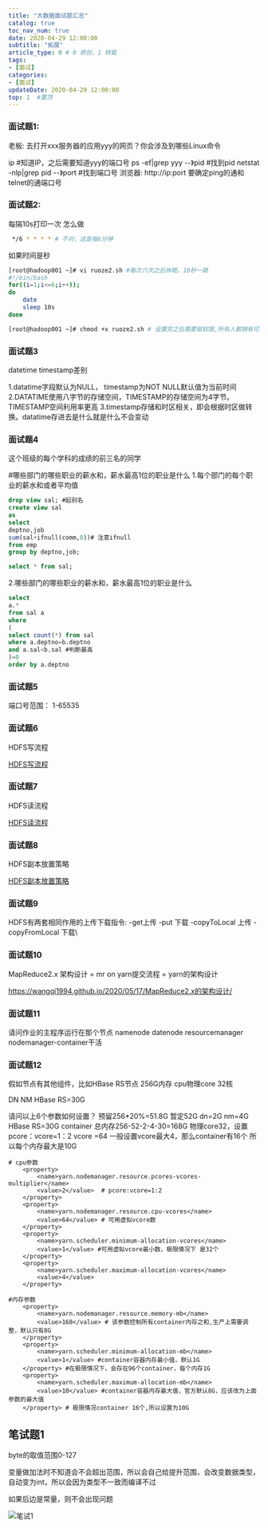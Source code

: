 ```yaml
---
title: "大数据面试题汇总"
catalog: true
toc_nav_num: true
date: 2020-04-29 12:00:00
subtitle: "拓展"
article_type: 0 # 0 原创，1 转载
tags:
- [面试]
categories:
- [面试]
updateDate: 2020-04-29 12:00:00
top: 1  #置顶
---
```


### 面试题1:
老板: 去打开xxx服务器的应用yyy的网页？你会涉及到哪些Linux命令 

ip #知道IP，之后需要知道yyy的端口号
ps -ef|grep yyy --》pid #找到pid
netstat -nlp|grep pid --》port #找到端口号
浏览器: http://ip:port
要确定ping的通和telnet的通端口号

### 面试题2:
每隔10s打印一次 怎么做
```bash
 */6 * * * * # 不对，这是每6分钟
```
如果时间是秒
```bash
[root@hadoop001 ~]# vi ruoze2.sh #每次六次之后休眠，10秒一跳
#!/bin/bash
for((i=1;i<=6;i++));
do
	date
	sleep 10s
done 

[root@hadoop001 ~]# chmod +x ruoze2.sh # 设置完之后需要赋权限,所有人都拥有可以执行的权限
```
### 面试题3
datetime timestamp差别

1.datatime字段默认为NULL， timestamp为NOT NULL默认值为当前时间
2.DATATIME使用八字节的存储空间，TIMESTAMP的存储空间为4字节。TIMESTAMP空间利用率更高
3.timestamp存储和时区相关，即会根据时区做转换。datatime存进去是什么就是什么不会变动

### 面试题4
这个班级的每个学科的成绩的前三名的同学

#哪些部门的哪些职业的薪水和，薪水最高1位的职业是什么
1.每个部门的每个职业的薪水和或者平均值
```sql
drop view sal; #起别名
create view sal
as
select
deptno,job
sum(sal+ifnull(comm,0))# 注意ifnull
from emp 
group by deptno,job;

select * from sal;
```
2.哪些部门的哪些职业的薪水和，薪水最高1位的职业是什么
```sql
select 
a.*
from sal a
where
(
select count(*) from sal 
where a.deptno=b.deptno
and a.sal<b.sal #判断最高
)=0
order by a.deptno
```
### 面试题5

端口号范围：
1-65535

### 面试题6
HDFS写流程 

[HDFS写流程](https://wangqi1994.github.io/2020/05/11/HDFS写流程/)


### 面试题7
HDFS读流程

[HDFS读流程](https://wangqi1994.github.io/2020/05/11/HDFS读流程/)

### 面试题8
HDFS副本放置策略 

[HDFS副本放置策略](https://wangqi1994.github.io/2020/05/11/HDFS副本放置策略/)

### 面试题9
HDFS有两套相同作用的上传下载指令:
-get上传 -put 下载
-copyToLocal 上传  -copyFromLocal 下载\

### 面试题10 

MapReduce2.x 架构设计 = mr on yarn提交流程   = yarn的架构设计

https://wangqi1994.github.io/2020/05/17/MapReduce2.x的架构设计/

### 面试题11
请问作业的主程序运行在那个节点
namenode
datenode
resourcemanager
nodemanager-container干活

### 面试题12

假如节点有其他组件，比如HBase RS节点
256G内存
cpu物理core 32核

DN
NM
HBase RS=30G 

请问以上6个参数如何设置？
预留256*20%=51.8G
暂定52G
dn=2G
nm=4G
HBase RS=30G 
container 总内存256-52-2-4-30=168G
物理core32，设置pcore：vcore=1：2
vcore =64
一般设置vcore最大4，那么container有16个
所以每个内存最大是10G

```shell
# cpu参数
    <property>
        <name>yarn.nodemanager.resource.pcores-vcores-multiplier</name>
        <value>2</value>  # pcore:vcore=1:2
    </property> 
    <property>
        <name>yarn.nodemanager.resource.cpu-vcores</name>
        <value>64</value> # 可用虚拟vcore数
    </property>
    <property>
        <name>yarn.scheduler.minimum-allocation-vcores</name>
        <value>1</value> #可用虚拟vcore最小数，极限情况下 是32个
    </property>
    <property>
        <name>yarn.scheduler.maximum-allocation-vcores</name>
        <value>4</value>
    </property> 

#内存参数
    <property>
        <name>yarn.nodemanager.resource.memory-mb</name>
        <value>168</value> # 该参数控制所有container内存之和,生产上需要调整，默认只有8G
    </property>
    <property>
        <name>yarn.scheduler.minimum-allocation-mb</name>
        <value>1</value> #container容器内存最小值，默认1G 
    </property> #在极限情况下，会存在96个container，每个内存1G
    <property>
        <name>yarn.scheduler.maximum-allocation-mb</name>
        <value>10</value> #container容器内存最大值，官方默认8G，应该改为上面参数的最大值 
    </property> # 极限情况container 16个,所以设置为10G
```

## 笔试题1

byte的取值范围0-127 

变量做加法时不知道会不会超出范围，所以会自己给提升范围，会改变数据类型，自动变为int，所以会因为类型不一致而编译不过

如果后边是常量，则不会出现问题

![笔试1](https://i.loli.net/2020/07/07/lMW8ceFBys7DAwU.png)